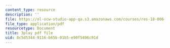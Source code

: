 ```yaml
---
content_type: resource
description: ''
file: https://ol-ocw-studio-app-qa.s3.amazonaws.com/courses/res-18-006-calculus-revisited-single-variable-calculus-fall-2010/8c5d53449116b65b01b5e90f5496c91d_HI_7Ml16O6Y.pdf
file_type: application/pdf
resourcetype: Document
title: 3play pdf file
uid: 8c5d5344-9116-b65b-01b5-e90f5496c91d
---
```

